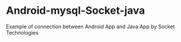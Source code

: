 # Android-mysql-Socket-java
Example of connection between Android App and Java App by Socket Technologies 
